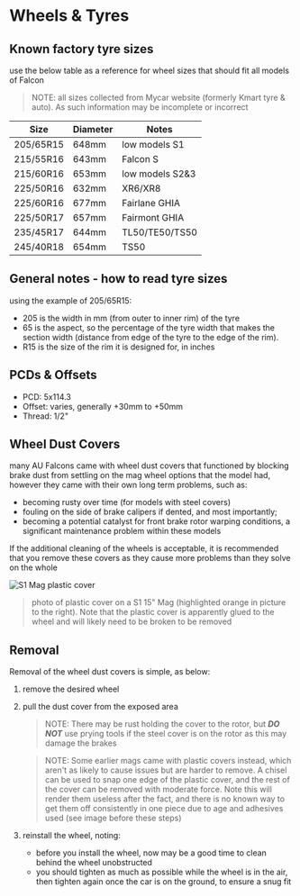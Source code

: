# Wheels & Tyres

## Known factory tyre sizes
use the below table as a reference for wheel sizes that should fit all models of Falcon

> NOTE: all sizes collected from Mycar website (formerly Kmart tyre & auto). As such information may be incomplete or incorrect

| Size | Diameter | Notes |
| --- | --- | --- |
| 205/65R15 | 648mm | low models S1 |
| 215/55R16 | 643mm | Falcon S |
| 215/60R16 | 653mm | low models S2&3 |
| 225/50R16 | 632mm | XR6/XR8 |
| 225/60R16 | 677mm | Fairlane GHIA |
| 225/50R17 | 657mm | Fairmont GHIA |
| 235/45R17 | 644mm | TL50/TE50/TS50 |
| 245/40R18 | 654mm | TS50 |

## General notes - how to read tyre sizes

using the example of 205/65R15:

- 205 is the width in mm (from outer to inner rim) of the tyre
- 65 is the aspect, so the percentage of the tyre width that makes the section width (distance from edge of the tyre to the edge of the rim).
- R15 is the size of the rim it is designed for, in inches

## PCDs & Offsets

- PCD: 5x114.3
- Offset: varies, generally +30mm to +50mm
- Thread: 1/2"

## Wheel Dust Covers

many AU Falcons came with wheel dust covers that functioned by blocking brake dust from settling on the mag wheel options that the model had, however they came with their own long term problems, such as:

- becoming rusty over time (for models with steel covers)
- fouling on the side of brake calipers if dented, and most importantly;
- becoming a potential catalyst for front brake rotor warping conditions, a significant maintenance problem within these models

If the additional cleaning of the wheels is acceptable, it is recommended that you remove these covers as they cause more problems than they solve on the whole

<!--TODO add a photo of the steel ones-->

![S1 Mag plastic cover](./s1-plastic-covers.jpg)

> photo of plastic cover on a S1 15" Mag (highlighted orange in picture to the right). Note that the plastic cover is apparently glued to the wheel and will likely need to be broken to be removed

## Removal
Removal of the wheel dust covers is simple, as below:
1. remove the desired wheel
1. pull the dust cover from the exposed area
    > NOTE: There may be rust holding the cover to the rotor, but ***DO NOT*** use prying tools if the steel cover is on the rotor as this may damage the brakes

    > NOTE: Some earlier mags came with plastic covers instead, which aren't as likely to cause issues but are harder to remove. A chisel can be used to snap one edge of the plastic cover, and the rest of the cover can be removed with moderate force. Note this will render them useless after the fact, and there is no known way to get them off consistently in one piece due to age and adhesives used (see image before these steps)

1. reinstall the wheel, noting:
    - before you install the wheel, now may be a good time to clean behind the wheel unobstructed
    - you should tighten as much as possible while the wheel is in the air, then tighten again once the car is on the ground, to ensure a snug fit